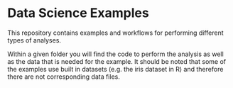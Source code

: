# Data Science Examples

This repository contains examples and workflows for performing different types of analyses.

Within a given folder you will find the code to perform the analysis as well as the data that is needed for the example. It should be noted that some of the examples use built in datasets (e.g. the iris dataset in R) and therefore there are not corresponding data files.
